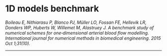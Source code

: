 # 1D models benchmark

_Boileau E, Nithiarasu P, Blanco PJ, Müller LO, Fossan FE, Hellevik LR, Donders WP, Huberts W, Willemet M, Alastruey J. A benchmark study of numerical schemes for one‐dimensional arterial blood flow modelling. International journal for numerical methods in biomedical engineering. 2015 Oct 1;31(10)._

---
